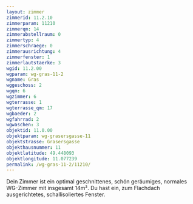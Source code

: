 ```yaml
---
layout: zimmer
zimmerid: 11.2.10
zimmerparam: 11210
zimmerqm: 14
zimmerabstellraum: 0
zimmertyp: 4
zimmerschraege: 0
zimmerausrichtung: 4
zimmerfenster: 1
zimmerlautstaerke: 3
wgid: 11.2.00
wgparam: wg-gras-11-2
wgname: Gras
wggeschoss: 2
wgqm: 6
wgzimmer: 6
wgterrasse: 1
wgterrasse_qm: 17
wgbaeder: 2
wgfahrrad: 2
wgwaschen: 3
objektid: 11.0.00
objektparam: wg-grasersgasse-11
objektstrasse: Grasersgasse
objekthausnummer: 11
objektlatitude: 49.448093
objektlongitude: 11.077239
permalink: /wg-gras-11-2/11210/
---
```

Dein Zimmer ist ein optimal geschnittenes, schön geräumiges, normales WG-Zimmer mit insgesamt 14m². Du hast ein, zum Flachdach ausgerichtetes, schallisoliertes Fenster. 